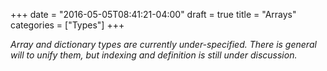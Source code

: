 +++
date = "2016-05-05T08:41:21-04:00"
draft = true
title = "Arrays"
categories = ["Types"]
+++

_Array and dictionary types are currently under-specified. There is general will to unify them, but indexing and definition is still under discussion._